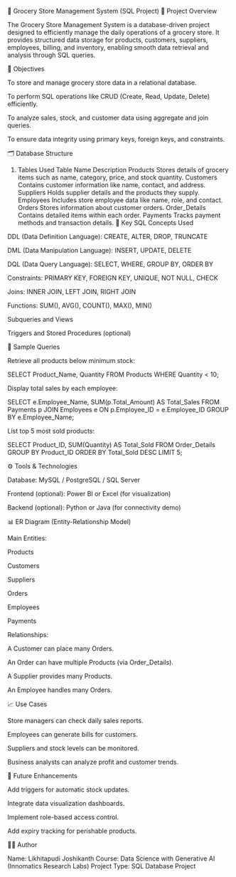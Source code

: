 🛒 Grocery Store Management System (SQL Project)
📘 Project Overview

The Grocery Store Management System is a database-driven project designed to efficiently manage the daily operations of a grocery store.
It provides structured data storage for products, customers, suppliers, employees, billing, and inventory, enabling smooth data retrieval and analysis through SQL queries.

🎯 Objectives

To store and manage grocery store data in a relational database.

To perform SQL operations like CRUD (Create, Read, Update, Delete) efficiently.

To analyze sales, stock, and customer data using aggregate and join queries.

To ensure data integrity using primary keys, foreign keys, and constraints.

🗂️ Database Structure
1. Tables Used
Table Name	Description
Products	Stores details of grocery items such as name, category, price, and stock quantity.
Customers	Contains customer information like name, contact, and address.
Suppliers	Holds supplier details and the products they supply.
Employees	Includes store employee data like name, role, and contact.
Orders	Stores information about customer orders.
Order_Details	Contains detailed items within each order.
Payments	Tracks payment methods and transaction details.
🧩 Key SQL Concepts Used

DDL (Data Definition Language):
CREATE, ALTER, DROP, TRUNCATE

DML (Data Manipulation Language):
INSERT, UPDATE, DELETE

DQL (Data Query Language):
SELECT, WHERE, GROUP BY, ORDER BY

Constraints:
PRIMARY KEY, FOREIGN KEY, UNIQUE, NOT NULL, CHECK

Joins:
INNER JOIN, LEFT JOIN, RIGHT JOIN

Functions:
SUM(), AVG(), COUNT(), MAX(), MIN()

Subqueries and Views

Triggers and Stored Procedures (optional)

🧠 Sample Queries

Retrieve all products below minimum stock:

SELECT Product_Name, Quantity 
FROM Products 
WHERE Quantity < 10;


Display total sales by each employee:

SELECT e.Employee_Name, SUM(p.Total_Amount) AS Total_Sales
FROM Payments p
JOIN Employees e ON p.Employee_ID = e.Employee_ID
GROUP BY e.Employee_Name;


List top 5 most sold products:

SELECT Product_ID, SUM(Quantity) AS Total_Sold
FROM Order_Details
GROUP BY Product_ID
ORDER BY Total_Sold DESC
LIMIT 5;

⚙️ Tools & Technologies

Database: MySQL / PostgreSQL / SQL Server

Frontend (optional): Power BI or Excel (for visualization)

Backend (optional): Python or Java (for connectivity demo)

📊 ER Diagram (Entity-Relationship Model)

Main Entities:

Products

Customers

Suppliers

Orders

Employees

Payments

Relationships:

A Customer can place many Orders.

An Order can have multiple Products (via Order_Details).

A Supplier provides many Products.

An Employee handles many Orders.

📈 Use Cases

Store managers can check daily sales reports.

Employees can generate bills for customers.

Suppliers and stock levels can be monitored.

Business analysts can analyze profit and customer trends.

🚀 Future Enhancements

Add triggers for automatic stock updates.

Integrate data visualization dashboards.

Implement role-based access control.

Add expiry tracking for perishable products.

👨‍💻 Author

Name: Likhitapudi Joshikanth
Course: Data Science with Generative AI (Innomatics Research Labs)
Project Type: SQL Database Project
